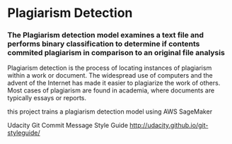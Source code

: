 # Plagiarism Detection
### The Plagiarism detection model examines a text file and performs binary classification to determine if contents commited plagiarism in comparison to an original file analysis
 
Plagiarism detection is the process of locating instances of plagiarism within a work or document. 
The widespread use of computers and the advent of the Internet has made it easier to plagiarize the work of others. Most cases of plagiarism are found in academia, where documents are typically essays or reports.  

this project trains a plagiarism detection model using AWS SageMaker 

Udacity Git Commit Message Style Guide
http://udacity.github.io/git-styleguide/
